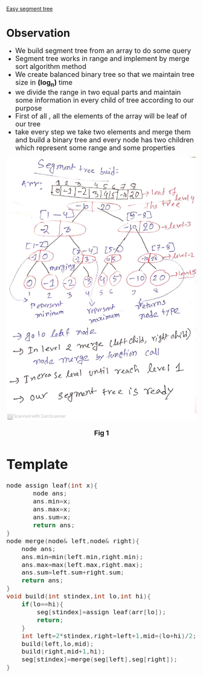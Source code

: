 [Easy segment tree](https://kartikkukreja.wordpress.com/2014/11/09/a-simple-approach-to-segment-trees/)

# Observation
- <font size="4">We build segment tree from an array to do some query 
- Segment tree works in range and implement by merge sort algorithm method
- We create balanced binary tree so that we maintain tree size in **(log<sub>n</sub>)** time 
- we divide the range in two equal parts and maintain some information in every child of tree according to our purpose
- First of all , all the elements of the array will be leaf of our tree
- take every step we take two elements and merge them 
and build a binary tree and every node has two children  which represent some range and some properties

<div align ="center"><img src="g1.jpg">

**Fig 1**</div>

# Template

```c++
node assign leaf(int x){
       node ans;
       ans.min=x;
       ans.max=x;
       ans.sum=x;
       return ans;
}
node merge(node& left,node& right){
    node ans;
    ans.min=min(left.min,right.min);
    ans.max=max(left.max,right.max);
    ans.sum=left.sum+right.sum;
    return ans;
}
void build(int stindex,int lo,int hi){
    if(lo==hi){
        seg[stindex]=assign leaf(arr[lo]);
        return;
    }
    int left=2*stindex,right=left+1,mid=(lo+hi)/2;
    build(left,lo,mid);
    build(right,mid+1,hi);
    seg[stindex]=merge(seg[left],seg[right]);
}